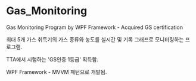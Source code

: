 # Gas_Monitoring
Gas Monitoring Program by WPF Framework - Acquired GS certification

최대 5개 가스 취득기의 가스 종류와 농도를 실시간 및 기록 그래프로 모니터링하는 프로그램.

TTA에서 시험하는 'GS인증 1등급' 획득함.

WPF Framework - MVVM 패턴으로 개발됨.
